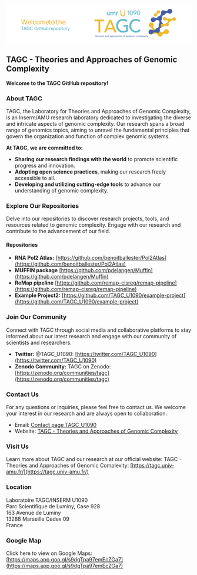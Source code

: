 ![Header](./github-header-image.png)

## **TAGC - Theories and Approaches of Genomic Complexity**

**Welcome to the TAGC GitHub repository!**

### About TAGC

TAGC, the Laboratory for Theories and Approaches of Genomic Complexity, is an Inserm/AMU research laboratory dedicated to investigating the diverse and intricate aspects of genomic complexity. Our research spans a broad range of genomics topics, aiming to unravel the fundamental principles that govern the organization and function of complex genomic systems.

**At TAGC, we are committed to:**

* **Sharing our research findings with the world** to promote scientific progress and innovation.
* **Adopting open science practices**, making our research freely accessible to all.
* **Developing and utilizing cutting-edge tools** to advance our understanding of genomic complexity.

### Explore Our Repositories

Delve into our repositories to discover research projects, tools, and resources related to genomic complexity. Engage with our research and contribute to the advancement of our field.

#### Repositories

* **RNA Pol2 Atlas:** [https://github.com/benoitballester/Pol2Atlas](https://github.com/benoitballester/Pol2Atlas)
* **MUFFIN package** [https://github.com/pdelangen/Muffin](https://github.com/pdelangen/Muffin)
* **ReMap pipeline** [https://github.com/remap-cisreg/remap-pipeline](https://github.com/remap-cisreg/remap-pipeline)
* **Example Project2:** [https://github.com/TAGC_U1090/example-project](https://github.com/TAGC_U1090/example-project)

### Join Our Community

Connect with TAGC through social media and collaborative platforms to stay informed about our latest research and engage with our community of scientists and researchers.

* **Twitter:** @TAGC_U1090: [https://twitter.com/TAGC_U1090](https://twitter.com/TAGC_U1090)
* **Zenodo Community:** TAGC on Zenodo: [https://zenodo.org/communities/tagc](https://zenodo.org/communities/tagc)

### Contact Us

For any questions or inquiries, please feel free to contact us. We welcome your interest in our research and are always open to collaboration.

* Email: [Contact page TAGC_U1090](https://tagc.univ-amu.fr/en/contact)
* Website: [TAGC - Theories and Approaches of Genomic Complexity](https://tagc.univ-amu.fr/)

### Visit Us

Learn more about TAGC and our research at our official website:
TAGC - Theories and Approaches of Genomic Complexity: [https://tagc.univ-amu.fr/](https://tagc.univ-amu.fr/)

### Location

Laboratoire TAGC/INSERM U1090<br>
Parc Scientifique de Luminy, Case 928<br>
163 Avenue de Luminy <br>
13288 Marseille Cedex 09 <br>
France<br>

### Google Map

Click here to view on Google Maps: [https://maps.app.goo.gl/s9dgTpa97emEcZGa7](https://maps.app.goo.gl/s9dgTpa97emEcZGa7)
